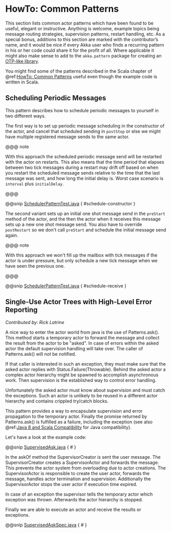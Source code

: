 <a id="howto-java"></a>
# HowTo: Common Patterns

This section lists common actor patterns which have been found to be useful,
elegant or instructive. Anything is welcome, example topics being message
routing strategies, supervision patterns, restart handling, etc. As a special
bonus, additions to this section are marked with the contributor’s name, and it
would be nice if every Akka user who finds a recurring pattern in his or her
code could share it for the profit of all. Where applicable it might also make
sense to add to the `akka.pattern` package for creating an [OTP-like library](http://www.erlang.org/doc/man_index.html).

You might find some of the patterns described in the Scala chapter of 
@ref:[HowTo: Common Patterns](../scala/howto.md) useful even though the example code is written in Scala.

## Scheduling Periodic Messages

This pattern describes how to schedule periodic messages to yourself in two different
ways.

The first way is to set up periodic message scheduling in the constructor of the actor,
and cancel that scheduled sending in `postStop` or else we might have multiple registered
message sends to the same actor.

@@@ note

With this approach the scheduled periodic message send will be restarted with the actor on restarts.
This also means that the time period that elapses between two tick messages during a restart may drift
off based on when you restart the scheduled message sends relative to the time that the last message was
sent, and how long the initial delay is. Worst case scenario is `interval` plus `initialDelay`.

@@@

@@snip [SchedulerPatternTest.java](code/jdocs/pattern/SchedulerPatternTest.java) { #schedule-constructor }

The second variant sets up an initial one shot message send in the `preStart` method
of the actor, and the then the actor when it receives this message sets up a new one shot
message send. You also have to override `postRestart` so we don't call `preStart`
and schedule the initial message send again.

@@@ note

With this approach we won't fill up the mailbox with tick messages if the actor is
under pressure, but only schedule a new tick message when we have seen the previous one.

@@@

@@snip [SchedulerPatternTest.java](code/jdocs/pattern/SchedulerPatternTest.java) { #schedule-receive }

## Single-Use Actor Trees with High-Level Error Reporting

*Contributed by: Rick Latrine*

A nice way to enter the actor world from java is the use of Patterns.ask().
This method starts a temporary actor to forward the message and collect the result from the actor to be "asked".
In case of errors within the asked actor the default supervision handling will take over.
The caller of Patterns.ask() will *not* be notified.

If that caller is interested in such an exception, they must make sure that the asked actor replies with Status.Failure(Throwable).
Behind the asked actor a complex actor hierarchy might be spawned to accomplish asynchronous work.
Then supervision is the established way to control error handling.

Unfortunately the asked actor must know about supervision and must catch the exceptions.
Such an actor is unlikely to be reused in a different actor hierarchy and contains crippled try/catch blocks.

This pattern provides a way to encapsulate supervision and error propagation to the temporary actor.
Finally the promise returned by Patterns.ask() is fulfilled as a failure, including the exception
(see also @ref:[Java 8 and Scala Compatibility](scala-compat.md) for Java compatibility).

Let's have a look at the example code:

@@snip [SupervisedAsk.java](code/jdocs/pattern/SupervisedAsk.java) { # }

In the askOf method the SupervisorCreator is sent the user message.
The SupervisorCreator creates a SupervisorActor and forwards the message.
This prevents the actor system from overloading due to actor creations.
The SupervisorActor is responsible to create the user actor, forwards the message, handles actor termination and supervision.
Additionally the SupervisorActor stops the user actor if execution time expired.

In case of an exception the supervisor tells the temporary actor which exception was thrown.
Afterwards the actor hierarchy is stopped.

Finally we are able to execute an actor and receive the results or exceptions.

@@snip [SupervisedAskSpec.java](code/jdocs/pattern/SupervisedAskSpec.java) { # }